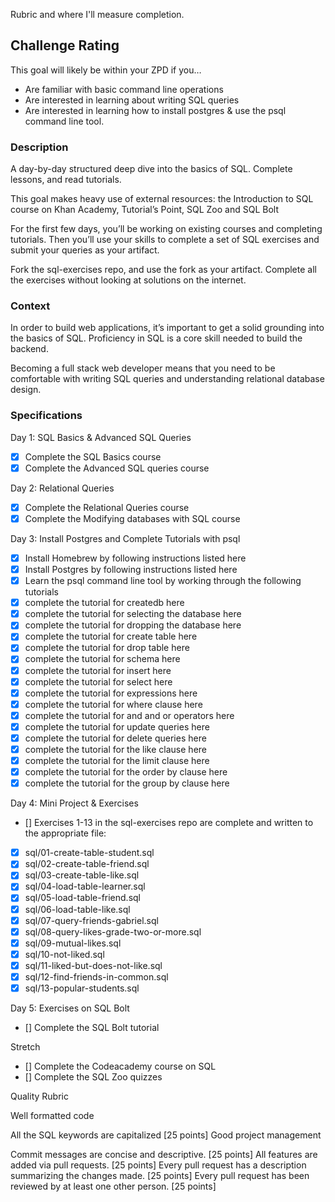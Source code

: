 Rubric and where I'll measure completion.

## Challenge Rating

This goal will likely be within your ZPD if you…

- Are familiar with basic command line operations
- Are interested in learning about writing SQL queries
- Are interested in learning how to install postgres & use the psql command line tool.

### Description

A day-by-day structured deep dive into the basics of SQL. Complete lessons, and read tutorials.

This goal makes heavy use of external resources: the Introduction to SQL course on Khan Academy, Tutorial’s Point, SQL Zoo and SQL Bolt

For the first few days, you’ll be working on existing courses and completing tutorials. Then you’ll use your skills to complete a set of SQL exercises and submit your queries as your artifact.

Fork the sql-exercises repo, and use the fork as your artifact. Complete all the exercises without looking at solutions on the internet.

### Context

In order to build web applications, it’s important to get a solid grounding into the basics of SQL. Proficiency in SQL is a core skill needed to build the backend.

Becoming a full stack web developer means that you need to be comfortable with writing SQL queries and understanding relational database design.

### Specifications

Day 1: SQL Basics & Advanced SQL Queries

 - [x] Complete the SQL Basics course
 - [x] Complete the Advanced SQL queries course

Day 2: Relational Queries

 - [x] Complete the Relational Queries course
 - [x] Complete the Modifying databases with SQL course

Day 3: Install Postgres and Complete Tutorials with psql

 - [x] Install Homebrew by following instructions listed here
 - [x] Install Postgres by following instructions listed here
 - [x] Learn the psql command line tool by working through the following tutorials
 - [x] complete the tutorial for createdb here
 - [x] complete the tutorial for selecting the database here
 - [x] complete the tutorial for dropping the database here
 - [x] complete the tutorial for create table here
 - [x] complete the tutorial for drop table here
 - [x] complete the tutorial for schema here
 - [x] complete the tutorial for insert here
 - [x] complete the tutorial for select here
 - [x] complete the tutorial for expressions here
 - [x] complete the tutorial for where clause here
 - [x] complete the tutorial for and and or operators here
 - [x] complete the tutorial for update queries here
 - [x] complete the tutorial for delete queries here
 - [x] complete the tutorial for the like clause here
 - [x] complete the tutorial for the limit clause here
 - [x] complete the tutorial for the order by clause here
 - [x] complete the tutorial for the group by clause here

Day 4: Mini Project & Exercises

 - [] Exercises 1-13 in the sql-exercises repo are complete and written to the appropriate file:
 - [x] sql/01-create-table-student.sql
 - [x] sql/02-create-table-friend.sql
 - [x] sql/03-create-table-like.sql
 - [x] sql/04-load-table-learner.sql
 - [x] sql/05-load-table-friend.sql
 - [x] sql/06-load-table-like.sql
 - [x] sql/07-query-friends-gabriel.sql
 - [x] sql/08-query-likes-grade-two-or-more.sql
 - [x] sql/09-mutual-likes.sql
 - [x] sql/10-not-liked.sql
 - [x] sql/11-liked-but-does-not-like.sql
 - [x] sql/12-find-friends-in-common.sql
 - [x] sql/13-popular-students.sql

Day 5: Exercises on SQL Bolt

 - [] Complete the SQL Bolt tutorial

Stretch

 - [] Complete the Codeacademy course on SQL
 - [] Complete the SQL Zoo quizzes

Quality Rubric

Well formatted code

All the SQL keywords are capitalized [25 points]
Good project management

Commit messages are concise and descriptive. [25 points]
All features are added via pull requests. [25 points]
Every pull request has a description summarizing the changes made. [25 points]
Every pull request has been reviewed by at least one other person. [25 points]
